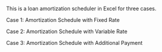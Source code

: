 This is a loan amortization scheduler in Excel for three cases.

Case 1: Amortization Schedule with Fixed Rate

Case 2: Amortization Schedule with Variable Rate

Case 3: Amortization Schedule with Additional Payment
